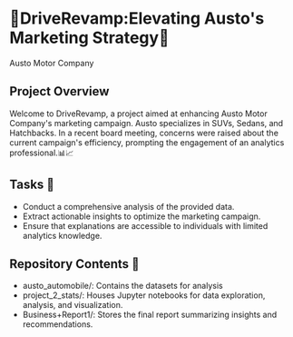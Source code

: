 # 🚀DriveRevamp:Elevating Austo's Marketing Strategy🚀
Austo Motor Company

## Project Overview
Welcome to DriveRevamp, a project aimed at enhancing Austo Motor Company's marketing campaign. Austo specializes in SUVs, Sedans, and Hatchbacks. In a recent board meeting, concerns were raised about the current campaign's efficiency, prompting the engagement of an analytics professional.📊📈

## Tasks 📝
- Conduct a comprehensive analysis of the provided data.
- Extract actionable insights to optimize the marketing campaign.
- Ensure that explanations are accessible to individuals with limited analytics knowledge.

## Repository Contents 📂
- austo_automobile/: Contains the datasets for analysis
- project_2_stats/: Houses Jupyter notebooks for data exploration, analysis, and visualization.
- Business+Report1/: Stores the final report summarizing insights and recommendations.



